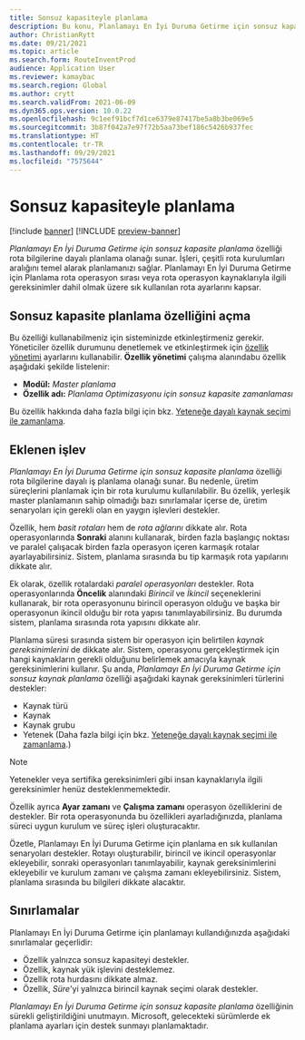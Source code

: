 ```yaml
---
title: Sonsuz kapasiteyle planlama
description: Bu konu, Planlamayı En İyi Duruma Getirme için sonsuz kapasite planlaması hakkında bilgi sağlar. Geçerli özellik sınırlamaları da açıklanmaktadır.
author: ChristianRytt
ms.date: 09/21/2021
ms.topic: article
ms.search.form: RouteInventProd
audience: Application User
ms.reviewer: kamaybac
ms.search.region: Global
ms.author: crytt
ms.search.validFrom: 2021-06-09
ms.dyn365.ops.version: 10.0.22
ms.openlocfilehash: 9c1eef91bcf7d1ce6379e87417be5a8b3be069e5
ms.sourcegitcommit: 3b87f042a7e97f72b5aa73bef186c5426b937fec
ms.translationtype: HT
ms.contentlocale: tr-TR
ms.lasthandoff: 09/29/2021
ms.locfileid: "7575644"
---
```

# <a name="scheduling-with-infinite-capacity"></a>Sonsuz kapasiteyle planlama

[!include [banner](../../includes/banner.md)]
[!INCLUDE [preview-banner](../../includes/preview-banner.md)]

*Planlamayı En İyi Duruma Getirme için sonsuz kapasite planlama* özelliği rota bilgilerine dayalı planlama olanağı sunar. İşleri, çeşitli rota kurulumları aralığını temel alarak planlamanızı sağlar. Planlamayı En İyi Duruma Getirme için Planlama rota operasyon sırası veya rota operasyon kaynaklarıyla ilgili gereksinimler dahil olmak üzere sık kullanılan rota ayarlarını kapsar.

## <a name="turn-on-the-infinite-capacity-scheduling-feature"></a>Sonsuz kapasite planlama özelliğini açma

Bu özelliği kullanabilmeniz için sisteminizde etkinleştirmeniz gerekir. Yöneticiler özellik durumunu denetlemek ve etkinleştirmek için [özellik yönetimi](../../../fin-ops-core/fin-ops/get-started/feature-management/feature-management-overview.md) ayarlarını kullanabilir. **Özellik yönetimi** çalışma alanındabu özellik aşağıdaki şekilde listelenir:

- **Modül:** *Master planlama*
- **Özellik adı:** *Planlama Optimizasyonu için sonsuz kapasite zamanlaması*

Bu özellik hakkında daha fazla bilgi için bkz. [Yeteneğe dayalı kaynak seçimi ile zamanlama](capability-based-scheduling.md).

## <a name="added-functionality"></a>Eklenen işlev

*Planlamayı En İyi Duruma Getirme için sonsuz kapasite planlama* özelliği rota bilgilerine dayalı iş planlama olanağı sunar. Bu nedenle, üretim süreçlerini planlamak için bir rota kurulumu kullanılabilir. Bu özellik, yerleşik master planlamanın sahip olmadığı bazı sınırlamalar içerse de, üretim senaryoları için gerekli olan en yaygın işlevleri destekler.

Özellik, hem *basit rotaları* hem de *rota ağlarını* dikkate alır. Rota operasyonlarında **Sonraki** alanını kullanarak, birden fazla başlangıç noktası ve paralel çalışacak birden fazla operasyon içeren karmaşık rotalar ayarlayabilirsiniz. Sistem, planlama sırasında bu tip karmaşık rota yapılarını dikkate alır.

Ek olarak, özellik rotalardaki *paralel operasyonları* destekler. Rota operasyonlarında **Öncelik** alanındaki *Birincil* ve *İkincil* seçeneklerini kullanarak, bir rota operasyonunu birincil operasyon olduğu ve başka bir operasyonun ikincil olduğu bir rota yapısı tanımlayabilirsiniz. Bu durumda sistem, planlama sırasında rota yapısını dikkate alır.

Planlama süresi sırasında sistem bir operasyon için belirtilen *kaynak gereksinimlerini* de dikkate alır. Sistem, operasyonu gerçekleştirmek için hangi kaynakların gerekli olduğunu belirlemek amacıyla kaynak gereksinimlerini kullanır. Şu anda, *Planlamayı En İyi Duruma Getirme için sonsuz kaynak planlama* özelliği aşağıdaki kaynak gereksinimleri türlerini destekler:

- Kaynak türü
- Kaynak
- Kaynak grubu
- Yetenek (Daha fazla bilgi için bkz. [Yeteneğe dayalı kaynak seçimi ile zamanlama](capability-based-scheduling.md).)

> [!NOTE]
> Yetenekler veya sertifika gereksinimleri gibi insan kaynaklarıyla ilgili gereksinimler henüz desteklenmemektedir.

Özellik ayrıca **Ayar zamanı** ve **Çalışma zamanı** operasyon özelliklerini de destekler. Bir rota operasyonunda bu özellikleri ayarladığınızda, planlama süreci uygun kurulum ve süreç işleri oluşturacaktır.

Özetle, Planlamayı En İyi Duruma Getirme için planlama en sık kullanılan senaryoları destekler. Rotayı oluşturabilir, birincil ve ikincil operasyonlar ekleyebilir, sonraki operasyonları tanımlayabilir, kaynak gereksinimlerini ekleyebilir ve kurulum zamanı ve çalışma zamanı ekleyebilirsiniz. Sistem, planlama sırasında bu bilgileri dikkate alacaktır.

## <a name="limitations"></a>Sınırlamalar

Planlamayı En İyi Duruma Getirme için planlamayı kullandığınızda aşağıdaki sınırlamalar geçerlidir:

- Özellik yalnızca sonsuz kapasiteyi destekler.
- Özellik, kaynak yük işlevini desteklemez.
- Özellik rota hurdasını dikkate almaz.
- Özellik, *Süre*'yi yalnızca birincil kaynak seçimi olarak destekler.

*Planlamayı En İyi Duruma Getirme için sonsuz kapasite planlama* özelliğinin sürekli geliştirildiğini unutmayın. Microsoft, gelecekteki sürümlerde ek planlama ayarları için destek sunmayı planlamaktadır.
